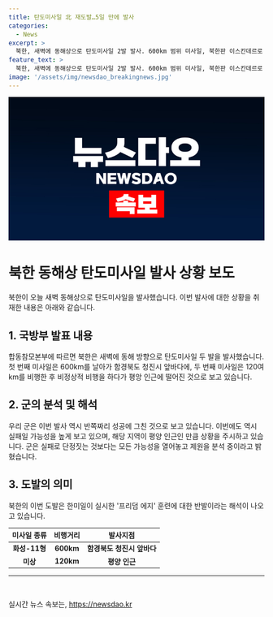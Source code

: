 ```yaml
---
title: 탄도미사일 北 재도발…5일 만에 발사
categories:
  - News
excerpt: >
  북한, 새벽에 동해상으로 탄도미사일 2발 발사. 600km 범위 미사일, 북한판 이스칸데르로 추정. 군, 발사 실패로 평가. 두 번째 미사일 실패, 내륙에 떨어졌을 수도. 한미일, 프리덤 에지 훈련 반발로 해석.
feature_text: >
  북한, 새벽에 동해상으로 탄도미사일 2발 발사. 600km 범위 미사일, 북한판 이스칸데르로 추정. 군, 발사 실패로 평가. 두 번째 미사일 실패, 내륙에 떨어졌을 수도. 한미일, 프리덤 에지 훈련 반발로 해석.
image: '/assets/img/newsdao_breakingnews.jpg'
---
```


<p><img src="/assets/img/newsdao_breakingnews.jpg" alt="cryptoinkorea 속보" /></p>

<h1>북한 동해상 탄도미사일 발사 상황 보도</h1>

<p data-ke-size="size16">북한이 오늘 새벽 동해상으로 탄도미사일을 발사했습니다. 이번 발사에 대한 상황을 취재한 내용은 아래와 같습니다.</p>

<h2 data-ke-size="size26">1. 국방부 발표 내용</h2>

<p data-ke-size="size16">합동참모본부에 따르면 북한은 새벽에 동해 방향으로 탄도미사일 두 발을 발사했습니다. 첫 번째 미사일은 600km를 날아가 함경북도 청진시 앞바다에, 두 번째 미사일은 120여km를 비행한 후 비정상적 비행을 하다가 평앙 인근에 떨어진 것으로 보고 있습니다.</p>

<h2 data-ke-size="size26">2. 군의 분석 및 해석</h2>

<p data-ke-size="size16">우리 군은 이번 발사 역시 반쪽짜리 성공에 그친 것으로 보고 있습니다. 이번에도 역시 실패일 가능성을 높게 보고 있으며, 해당 지역이 평양 인근인 만큼 상황을 주시하고 있습니다. 군은 실패로 단정짓는 것보다는 모든 가능성을 열어놓고 제원을 분석 중이라고 밝혔습니다.</p>

<h2 data-ke-size="size26">3. 도발의 의미</h2>

<p data-ke-size="size16">북한의 이번 도발은 한미일이 실시한 '프리덤 에지' 훈련에 대한 반발이라는 해석이 나오고 있습니다.</p>

<table>
    <thead>
        <tr>
            <th>미사일 종류</th>
            <th>비행거리</th>
            <th>발사지점</th>
        </tr>
    </thead>
    <tbody>
        <tr>
            <td style="text-align: center; height: 17px;"><b>화성-11형</b></td>
            <td style="text-align: center; height: 17px;"><b>600km</b></td>
            <td style="text-align: center; height: 17px;"><b>함경북도 청진시 앞바다</b></td>
        </tr>
        <tr>
            <td style="text-align: center; height: 17px;"><b>미상</b></td>
            <td style="text-align: center; height: 17px;"><b>120km</b></td>
            <td style="text-align: center; height: 17px;"><b>평양 인근</b></td>
        </tr>
    </tbody>
</table>

<hr>

<p data-ke-size="size16">&nbsp;</p>
실시간 뉴스 속보는, <a href="https://newsdao.kr" rel="dofollow">https://newsdao.kr</a>


